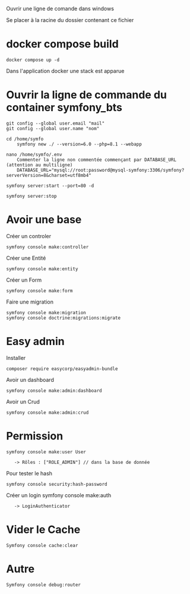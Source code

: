 Ouvrir une ligne de comande dans windows

Se placer à la racine du dossier contenant ce fichier

# docker compose build

	docker compose up -d

Dans l'application docker une stack est apparue

# Ouvrir la ligne de commande du container symfony_bts
	
	git config --global user.email "mail"
	git config --global user.name "nom"

	cd /home/symfo
		symfony new ./ --version=6.0 --php=8.1 --webapp

	nano /home/symfo/.env
		Commenter la ligne non commentée commençant par DATABASE_URL (attention au multiligne)
		DATABASE_URL="mysql://root:password@mysql-symfony:3306/symfony?serverVersion=8&charset=utf8mb4"

	symfony server:start --port=80 -d 

	symfony server:stop

# Avoir une base
	
   Créer un controler 

	symfony console make:controller

   Créer une Entité 

	symfony console make:entity

   Créer un Form
   
   	symfony console make:form

   Faire une migration 

	symfony console make:migration
	symfony console doctrine:migrations:migrate


# Easy admin 
	
   Installer 

	composer require easycorp/easyadmin-bundle


   Avoir un dashboard

	symfony console make:admin:dashboard

   Avoir un Crud 

	symfony console make:admin:crud


# Permission 

	symfony console make:user User

	   -> Rôles : ["ROLE_ADMIN"] // dans la base de donnée

   Pour tester le hash 

	symfony console security:hash-password

   Créer un login
	symfony console make:auth

	   -> LoginAuthenticator

# Vider le Cache

	Symfony console cache:clear

# Autre
	Symfony console debug:router

